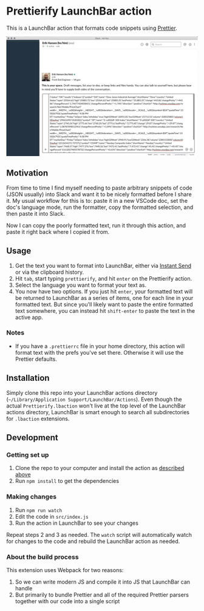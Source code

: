 # Prettierify LaunchBar action

This is a LaunchBar action that formats code snippets using [Prettier](https://prettier.io).

![](./docs/demo.gif)

## Motivation

From time to time I find myself needing to paste arbitrary snippets of code (JSON usually) into Slack and want it to be nicely formatted before I share it. My usual workflow for this is to: paste it in a new VSCode doc, set the doc's language mode, run the formatter, copy the formatted selection, and then paste it into Slack.

Now I can copy the poorly formatted text, run it through this action, and paste it right back where I copied it from.

## Usage

1. Get the text you want to format into LaunchBar, either via [Instant Send](https://www.obdev.at/resources/launchbar/help/InstantSend.html) or via the clipboard history.
1. Hit `tab`, start typing `prettierify`, and hit `enter` on the Prettierify action.
1. Select the language you want to format your text as.
1. You now have two options. If you just hit `enter`, your formatted text will be returned to LaunchBar as a series of items, one for each line in your formatted text. But since you'll likely want to paste the entire formatted text somewhere, you can instead hit `shift-enter` to paste the text in the active app.

### Notes

- If you have a `.prettierrc` file in your home directory, this action will format text with the prefs you've set there. Otherwise it will use the Prettier defaults.

## Installation

Simply clone this repo into your LaunchBar actions directory (`~/Library/Application Support/LaunchBar/Actions`). Even though the actual `Prettierify.lbaction` won't live at the top level of the LaunchBar actions directory, LaunchBar is smart enough to search all subdirectories for `.lbaction` extensions.

## Development

### Getting set up

1. Clone the repo to your computer and install the action as [described above](#Installation)
1. Run `npm install` to get the dependencies

### Making changes

1. Run `npm run watch`
1. Edit the code in `src/index.js`
1. Run the action in LaunchBar to see your changes

Repeat steps 2 and 3 as needed. The `watch` script will automatically watch for changes to the code and rebuild the LaunchBar action as needed.

### About the build process

This extension uses Webpack for two reasons:

1. So we can write modern JS and compile it into JS that LaunchBar can handle
1. But primarily to bundle Prettier and all of the required Prettier parsers together with our code into a single script
